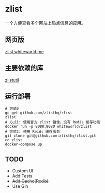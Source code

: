 # zlist

一个方便查看多个网站上热点信息的应用。

## 网页版

[zlist.whiteworld.me](http://zlist.whiteworld.me/)

## 主要依赖的库

[zlistutil](https://github.com/zlisthq/zlistutil)

## 运行部署

    # 方式0
    go get github.com/zlisthq/zlist
    zlist
    # 方式1: 使用官方 zlist 镜像，没有 Redis 缓存功能 
    docker run -p 8080:8080 whiteworld/zlist
    # 方式2: 使用 Reids 缓存服务
    git clone git@github.com:zlisthq/zlist.git
    cd zlist
    docker-compose up

## TODO

- Custom UI
- Add Tests
- ~~Add Cache(Redis)~~
- Use Gin
